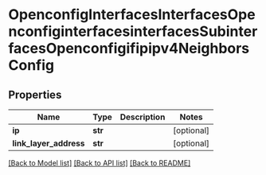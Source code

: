 # OpenconfigInterfacesInterfacesOpenconfiginterfacesinterfacesSubinterfacesOpenconfigifipipv4NeighborsConfig

## Properties
Name | Type | Description | Notes
------------ | ------------- | ------------- | -------------
**ip** | **str** |  | [optional] 
**link_layer_address** | **str** |  | [optional] 

[[Back to Model list]](../README.md#documentation-for-models) [[Back to API list]](../README.md#documentation-for-api-endpoints) [[Back to README]](../README.md)


